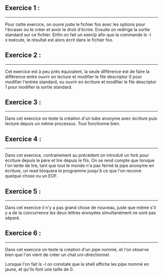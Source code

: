 ## Exercice 1 :
---
Pour cette exercice, on ouvre juste le fichier foo avec les options pour l'écraser ou le créer et avoir le droit d'écrire.
Ensuite on redirige la sortie standard sur ce fichier.
Enfin on fait un execlp afin que la commande ls -l s'exécute, le résultat est alors écrit dans le fichier foo.

## Exercice 2 :
---
Cet exercice est à peu près équivalent, la seule différence est de faire la différence entre ouvrir en lecture et modifier le file descriptor 0 pour modifier l'entrée standard, ou ouvrir en écriture et modifier le file descriptor 1 pour modifier la sortie standard.

## Exercice 3 :
---
Dans cet exercice on teste la création d'un tube anonyme avec écriture puis lecture depuis un même processus. Tout fonctionne bien.

## Exercice 4 :
---
Dans cet exercice, contrairement au précédent on introduit un fork pour écriture depuis le père et lire depuis le fils. On se rend compte que lorsque l'on tente de lire, tant que tout le monde n'a pas fermé la pipe anonyme en écriture, un read bloquera le programme jusqu'à ce que l'on recoive quelque chose ou un EOF.

## Exercice 5 :
---
Dans cet exercice il n'y a pas grand chose de nouveau, juste que même s'il y a de la concurrence les deux lettres envoyées simultanément ne sont pas séparé.

## Exercice 6 :
---
Dans cet exercice on teste la création d'un pipe nommé, et l'on observe bien que l'on vient de créer un chat uni-directionnel.

Lorsque l'on fait ls -l on constate que le shell affiche les pipe nommé en jaune, et qu'ils font une taille de 0.
